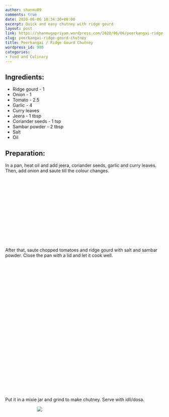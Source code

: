 ```yaml
---
author: shanmu09
comments: true
date: 2020-06-06 10:34:20+00:00
excerpt: Quick and easy chutney with ridge gourd
layout: post
link: https://shanmugapriyam.wordpress.com/2020/06/06/peerkangai-ridge-gourd-chutney/
slug: peerkangai-ridge-gourd-chutney
title: Peerkangai / Ridge Gourd Chutney
wordpress_id: 980
categories:
- Food and Culinary
---
```

<style>
.square {
    float:left;
    width: 49%;
    border-radius:5%;
    padding-bottom : 40%; /* = width for a 1:1 aspect ratio */
    margin:0.5%;
    background-position:center center;
    background-repeat:no-repeat;
    background-size:cover; /* you change this to "contain" if you don't want the images to be cropped */
}
	
#break {
    clear:both;
}

.img_1{background-image:url('https://shanmugapriyam.files.wordpress.com/2020/05/00000img_00000_burst20200530171746795_cover.jpg');}
.img_2{background-image:url('https://shanmugapriyam.files.wordpress.com/2020/05/00000img_00000_burst20200530171839985_cover.jpg');}
.img_3{background-image:url('https://shanmugapriyam.files.wordpress.com/2020/05/00100lrportrait_00100_burst20200530172059270_cover.jpg');}
.img_4{background-image:url('https://shanmugapriyam.files.wordpress.com/2020/05/00000img_00000_burst20200530172334785_cover.jpg');}
.img_5{background-image:url('https://shanmugapriyam.files.wordpress.com/2020/05/00100lrportrait_00100_burst20200530172517898_cover.jpg');}
.img_6{background-image:url('https://shanmugapriyam.files.wordpress.com/2020/05/00100lrportrait_00100_burst20200530172730588_cover.jpg');}


.resize_fit_center {
    max-width:60%;
    max-height:60%;
    vertical-align: middle;
    display: block;
    margin-left: auto;
    margin-right: auto;
    border-radius:5%;
}

.center {
  margin: auto;
  width: 60%;
}
</style>



## Ingredients:







  * Ridge gourd - 1
  * Onion - 1
  * Tomato - 2.5
  * Garlic - 4
  * Curry leaves
  * Jeera - 1 tbsp
  * Coriander seeds - 1 tsp
  * Sambar powder - 2 tbsp
  * Salt
  * Oil






## Preparation:







In a pan, heat oil and add jeera, coriander seeds, garlic and curry leaves. Then, add onion and saute till the colour changes.





<div class="square img_1">
</div>
<div class="square img_2">
</div>
<div id="break"> </div>
<p/>








After that, saute chopped tomatoes and ridge gourd with salt and sambar powder. Close the pan with a lid and let it cook well.



<div class="square img_3">
</div>
<div class="square img_4">
</div>



<div class="square img_5">
</div>
<div class="square img_6">
</div>
<div id="break"> </div>
<p/>









Put it in a mixie jar and grind to make chutney. Serve with idli/dosa.




<div>
	<img src="https://shanmugapriyam.files.wordpress.com/2020/05/00100lrportrait_00100_burst20200530193941194_cover.jpg?w=768"  class="resize_fit_center"/>
</div>
<p/>

